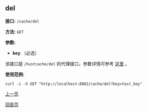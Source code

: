 ## del ##

**接口:** `/cache/del`

**方法:** `GET`

**参数:** 

*  **key** （必选）  

该接口是 `/hustcache/del` 的代理接口，参数详情可参考 [这里](../../hustdb/hustcache/del.md) 。

**使用范例:**

    curl -i -X GET "http://localhost:8082/cache/del?key=test_key"

[上一页](../cache.md)

[回首页](../../../index.md)